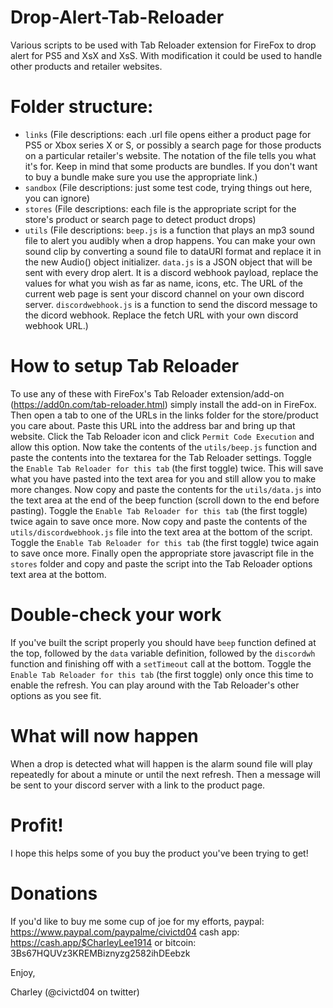 # Drop-Alert-Tab-Reloader

Various scripts to be used with Tab Reloader extension for FireFox to drop alert for PS5 and XsX and XsS. With modification it could be used to handle other products and retailer websites.

# Folder structure:

- `links` (File descriptions: each .url file opens either a product page for PS5 or Xbox series X or S, or possibly a search page for those products on a particular retailer's website. The notation of the file tells you what it's for. Keep in mind that some products are bundles. If you don't want to buy a bundle make sure you use the appropriate link.)
- `sandbox` (File descriptions: just some test code, trying things out here, you can ignore)
- `stores` (File descriptions: each file is the appropriate script for the store's product or search page to detect product drops)
- `utils` (File descriptions: `beep.js` is a function that plays an mp3 sound file to alert you audibly when a drop happens. You can make your own sound clip by converting a sound file to dataURI format and replace it in the new Audio() object initializer. `data.js` is a JSON object that will be sent with every drop alert. It is a discord webhook payload, replace the values for what you wish as far as name, icons, etc. The URL of the current web page is sent your discord channel on your own discord server. `discordwebhook.js` is a function to send the discord message to the dicord webhook. Replace the fetch URL with your own discord webhook URL.)

# How to setup Tab Reloader

To use any of these with FireFox's Tab Reloader extension/add-on (https://add0n.com/tab-reloader.html) simply install the add-on in FireFox. Then open a tab to one of the URLs in the links folder for the store/product you care about. Paste this URL into the address bar and bring up that website. Click the Tab Reloader icon and click `Permit Code Execution` and allow this option. Now take the contents of the `utils/beep.js` function and paste the contents into the textarea for the Tab Reloader settings. Toggle the `Enable Tab Reloader for this tab` (the first toggle) twice. This will save what you have pasted into the text area for you and still allow you to make more changes. Now copy and paste the contents for the `utils/data.js` into the text area at the end of the beep function (scroll down to the end before pasting). Toggle the `Enable Tab Reloader for this tab` (the first toggle) twice again to save once more. Now copy and paste the contents of the `utils/discordwebhook.js` file into the text area at the bottom of the script. Toggle the `Enable Tab Reloader for this tab` (the first toggle) twice again to save once more. Finally open the appropriate store javascript file in the `stores` folder and copy and paste the script into the Tab Reloader options text area at the bottom.

# Double-check your work

If you've built the script properly you should have `beep` function defined at the top, followed by the `data` variable definition, followed by the `discordwh` function and finishing off with a `setTimeout` call at the bottom. Toggle the `Enable Tab Reloader for this tab` (the first toggle) only once this time to enable the refresh. You can play around with the Tab Reloader's other options as you see fit.

# What will now happen

When a drop is detected what will happen is the alarm sound file will play repeatedly for about a minute or until the next refresh. Then a message will be sent to your discord server with a link to the product page.

# Profit!

I hope this helps some of you buy the product you've been trying to get!

# Donations

If you'd like to buy me some cup of joe for my efforts, paypal: https://www.paypal.com/paypalme/civictd04 cash app: https://cash.app/$CharleyLee1914 or bitcoin: 3Bs67HQUVz3KREMBiznyzg2582ihDEebzk

Enjoy,

Charley (@civictd04 on twitter)
